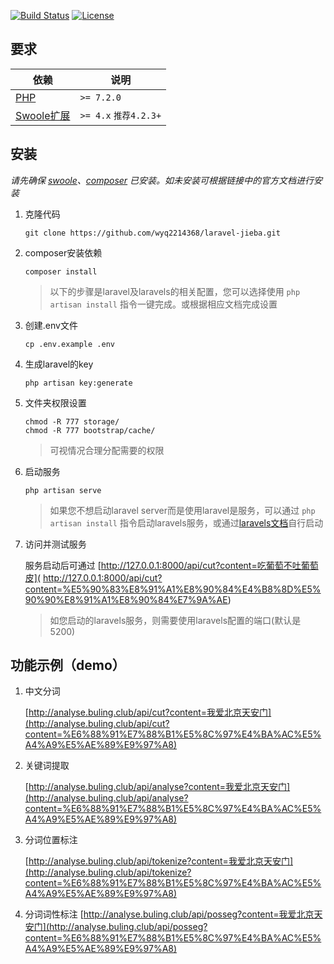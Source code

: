<p align="left">
<a href="https://travis-ci.org/laravel/framework"><img src="https://travis-ci.org/laravel/framework.svg" alt="Build Status"></a>
<a href="https://github.com/wyq2214368/laravel-jieba/blob/master/LICENSE"><img src="https://poser.pugx.org/laravel/framework/license.svg" alt="License"></a>
</p>

## 要求

| 依赖 | 说明 |
| -------- | -------- |
| [PHP](https://secure.php.net/manual/zh/install.php) | `>= 7.2.0` |
| [Swoole扩展](https://www.swoole.com/) | `>= 4.x` `推荐4.2.3+` |

## 安装
*请先确保 [swoole](https://wiki.swoole.com/wiki/page/6.html)、[composer](https://docs.phpcomposer.com/00-intro.html) 已安装。如未安装可根据链接中的官方文档进行安装*
1. 克隆代码
    ```
    git clone https://github.com/wyq2214368/laravel-jieba.git
    ```

2. composer安装依赖
    ```
    composer install
    ```
    
   >以下的步骤是laravel及laravels的相关配置，您可以选择使用 `php artisan install` 指令一键完成。或根据相应文档完成设置
3. 创建.env文件
    ```
    cp .env.example .env
    ```
    
4. 生成laravel的key
    ```
    php artisan key:generate
    ```

5. 文件夹权限设置
    ```
    chmod -R 777 storage/
    chmod -R 777 bootstrap/cache/
    ```
    >可视情况合理分配需要的权限
    
6. 启动服务
    ```
    php artisan serve
    ```
    > 如果您不想启动laravel server而是使用laravel是服务，可以通过 `php artisan install` 指令启动laravels服务，或通过[laravels文档](https://github.com/hhxsv5/laravel-s/blob/master/README-CN.md#%E7%89%B9%E6%80%A7)自行启动
    
4. 访问并测试服务
   
   服务启动后可通过 [http://127.0.0.1:8000/api/cut?content=吃葡萄不吐葡萄皮]( http://127.0.0.1:8000/api/cut?content=%E5%90%83%E8%91%A1%E8%90%84%E4%B8%8D%E5%90%90%E8%91%A1%E8%90%84%E7%9A%AE)
    > 如您启动的laravels服务，则需要使用laravels配置的端口(默认是 5200)
    

## 功能示例（demo）

1. 中文分词

    [http://analyse.buling.club/api/cut?content=我爱北京天安门](http://analyse.buling.club/api/cut?content=%E6%88%91%E7%88%B1%E5%8C%97%E4%BA%AC%E5%A4%A9%E5%AE%89%E9%97%A8)

2. 关键词提取
    
    [http://analyse.buling.club/api/analyse?content=我爱北京天安门](http://analyse.buling.club/api/analyse?content=%E6%88%91%E7%88%B1%E5%8C%97%E4%BA%AC%E5%A4%A9%E5%AE%89%E9%97%A8)

3. 分词位置标注

    [http://analyse.buling.club/api/tokenize?content=我爱北京天安门](http://analyse.buling.club/api/tokenize?content=%E6%88%91%E7%88%B1%E5%8C%97%E4%BA%AC%E5%A4%A9%E5%AE%89%E9%97%A8)

4. 分词词性标注
    [http://analyse.buling.club/api/posseg?content=我爱北京天安门](http://analyse.buling.club/api/posseg?content=%E6%88%91%E7%88%B1%E5%8C%97%E4%BA%AC%E5%A4%A9%E5%AE%89%E9%97%A8)
